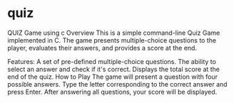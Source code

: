 # quiz
QUIZ Game using c
Overview
This is a simple command-line Quiz Game implemented in C. The game presents multiple-choice questions to the player, evaluates their answers, and provides a score at the end.

Features:
A set of pre-defined multiple-choice questions.
The ability to select an answer and check if it's correct.
Displays the total score at the end of the quiz.
How to Play
The game will present a question with four possible answers.
Type the letter corresponding to the correct answer and press Enter.
After answering all questions, your score will be displayed.

